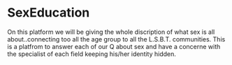 # SexEducation
On this platform we will be giving the whole discription of what sex is all about..connecting too all the age group to all the L.S.B.T. communities. This is a platfrom to answer each of our Q  about sex and have a concerne with the specialist of each field keeping his/her identity hidden.
